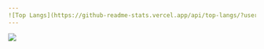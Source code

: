 ```yaml
---
![Top Langs](https://github-readme-stats.vercel.app/api/top-langs/?username=verticous&theme=tokyonight)
---
```

![](https://komarev.com/ghpvc/?username=verticous&for-the-badge)

